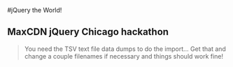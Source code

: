 #jQuery the World!

## MaxCDN jQuery Chicago hackathon

> You need the TSV text file data dumps to do the import...
> Get that and change a couple filenames if necessary and things should work fine!

